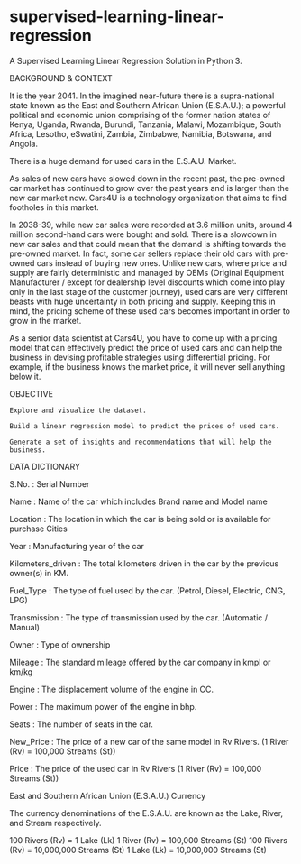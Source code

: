 # supervised-learning-linear-regression
A Supervised Learning Linear Regression Solution in Python 3.

BACKGROUND & CONTEXT

It is the year 2041. In the imagined near-future there is a supra-national state known as the East and Southern African Union (E.S.A.U.); a powerful political and economic union comprising of the former nation states of Kenya, Uganda, Rwanda, Burundi, Tanzania, Malawi, Mozambique, South Africa, Lesotho, eSwatini, Zambia, Zimbabwe, Namibia, Botswana, and Angola.

There is a huge demand for used cars in the E.S.A.U. Market.

As sales of new cars have slowed down in the recent past, the pre-owned car market has continued to grow over the past years and is larger than the new car market now. Cars4U is a technology organization that aims to find footholes in this market.

In 2038-39, while new car sales were recorded at 3.6 million units, around 4 million second-hand cars were bought and sold. There is a slowdown in new car sales and that could mean that the demand is shifting towards the pre-owned market. In fact, some car sellers replace their old cars with pre-owned cars instead of buying new ones. Unlike new cars, where price and supply are fairly deterministic and managed by OEMs (Original Equipment Manufacturer / except for dealership level discounts which come into play only in the last stage of the customer journey), used cars are very different beasts with huge uncertainty in both pricing and supply. Keeping this in mind, the pricing scheme of these used cars becomes important in order to grow in the market.

As a senior data scientist at Cars4U, you have to come up with a pricing model that can effectively predict the price of used cars and can help the business in devising profitable strategies using differential pricing. For example, if the business knows the market price, it will never sell anything below it.


OBJECTIVE

    Explore and visualize the dataset.

    Build a linear regression model to predict the prices of used cars.

    Generate a set of insights and recommendations that will help the business.


DATA DICTIONARY

S.No. : Serial Number

Name : Name of the car which includes Brand name and Model name

Location : The location in which the car is being sold or is available for purchase Cities

Year : Manufacturing year of the car

Kilometers_driven : The total kilometers driven in the car by the previous owner(s) in KM.

Fuel_Type : The type of fuel used by the car. (Petrol, Diesel, Electric, CNG, LPG)

Transmission : The type of transmission used by the car. (Automatic / Manual)

Owner : Type of ownership

Mileage : The standard mileage offered by the car company in kmpl or km/kg

Engine : The displacement volume of the engine in CC.

Power : The maximum power of the engine in bhp.

Seats : The number of seats in the car.

New_Price : The price of a new car of the same model in Rv Rivers. (1 River (Rv) = 100,000 Streams (St))

Price : The price of the used car in Rv Rivers (1 River (Rv) = 100,000 Streams (St))



East and Southern African Union (E.S.A.U.) Currency

The currency denominations of the E.S.A.U. are known as the Lake, River, and Stream respectively.

100 Rivers (Rv) = 1 Lake (Lk)
1 River (Rv) = 100,000 Streams (St)
100 Rivers (Rv) = 10,000,000 Streams (St)
1 Lake (Lk) = 10,000,000 Streams (St) 
